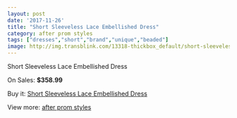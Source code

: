 ```yaml
---
layout: post
date: '2017-11-26'
title: "Short Sleeveless Lace Embellished Dress"
category: after prom styles
tags: ["dresses","short","brand","unique","beaded"]
image: http://img.transblink.com/13318-thickbox_default/short-sleeveless-lace-embellished-dress.jpg
---
```

Short Sleeveless Lace Embellished Dress

On Sales: **$358.99**
<a href="https://www.transblink.com/en/after-prom-styles/4272-short-sleeveless-lace-embellished-dress.html"><amp-img layout="responsive" width="600" height="600" src="//img.transblink.com/13318-thickbox_default/short-sleeveless-lace-embellished-dress.jpg" alt="Short Sleeveless Lace Embellished Dress 0" /></a>
<a href="https://www.transblink.com/en/after-prom-styles/4272-short-sleeveless-lace-embellished-dress.html"><amp-img layout="responsive" width="600" height="600" src="//img.transblink.com/13320-thickbox_default/short-sleeveless-lace-embellished-dress.jpg" alt="Short Sleeveless Lace Embellished Dress 1" /></a>
<a href="https://www.transblink.com/en/after-prom-styles/4272-short-sleeveless-lace-embellished-dress.html"><amp-img layout="responsive" width="600" height="600" src="//img.transblink.com/13319-thickbox_default/short-sleeveless-lace-embellished-dress.jpg" alt="Short Sleeveless Lace Embellished Dress 2" /></a>

Buy it: [Short Sleeveless Lace Embellished Dress](https://www.transblink.com/en/after-prom-styles/4272-short-sleeveless-lace-embellished-dress.html "Short Sleeveless Lace Embellished Dress")

View more: [after prom styles](https://www.transblink.com/en/55-after-prom-styles "after prom styles")